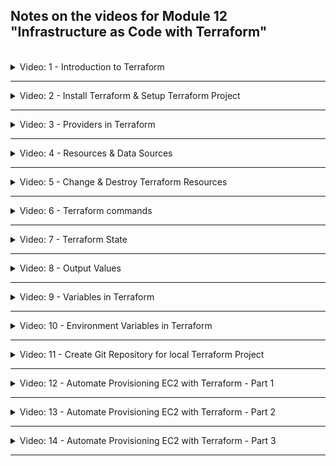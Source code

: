 ## Notes on the videos for Module 12 "Infrastructure as Code with Terraform"
<br />

<details>
<summary>Video: 1 - Introduction to Terraform</summary>
<br />

Terraform is an open-source infrastructure as code (IaC) or infrastructure provisioning tool by HashiCorp. It let's you automate and manage:
- your infrastructure
- your platform
- services that run on that platform

You do so by defining the resources in human-readable configuration files which you
can version, reuse and share.

The configuration files are defined in a declarative way, so you define WHAT end result or desired state you want and Terraform will figure out how to do it.

Before you can deploy your applications to an infrastructure like AWS you have to provision this infrastructure. With AWS for example you have to create a private network space, setup EC2 server instances, install Docker and other tools on them, configure security (firewalls etc.) and so on. With Terraform you can automate these steps, manage continuous changes to your infrastructure and easily replicate the same infrastructure on different environments like DEV, STAGE, PROD.

### Difference of Terraform and Ansible
Both are IaC tools, but
- **Terraform** is mainly an infrastructure provisioning tool. It is more advanced in orchestration and better for provisioning the infrastructure. It is relatively new.
- Whereas **Ansible** is mainly a configuration mangenment tool and better for configuring the provisioned infrastructure and deploying applications on it. It is more mature.

### Terraform Architecture
How does Terraform connect to the platform provider? It has two main components:
- the **Core** takes two input sources:
  - TF config-files (.tf), where you define what to create and configure
  - TF state (terraform.tfstate), which contains the current state of the infrastructure setup
  
  The core then compares the current state with the desired state (config files) and figures out what has to be created, updated or destroyed to reach the desired state.
- **Providers** for specific technologies like AWS (IaaS), Azure (IaaS), Kubernetes (PaaS), Fastly (SaaS). Currently there are more than a 100 providers giving access to over 1000 resources.

Once the core has built its plan to transition from the current state to the desired state it uses providers to execute the actual steps.

### Example Configuration Files
```conf
# Configure the AWS Provider
provider "aws" {
  version = "~> 2.0"
  region  = "us-east-1"
}

# Create a VPC
resource "aws_vpc" "example" {
  cidr_block = "10.0.0.0/16"
}
```

```conf
# Configure the Kubernetes Provider
provider "kubernetes" {
  config_context_auth_info = "ops"
  config_context_cluster   = "mycluster"
}

# Create a Namespace
resource "kubernetes_namespace" "example" {
  name = "my-first-namespace"
}
```

### Terraform Commands
- `refresh`: query infrastructure provider to get current state
- `plan`: create an execution plan and review it
- `apply`: actually execute the plan
- `destroy`: destroy the resources/infrastructure

`apply` and `destroy` can be called without first calling `refresh` or `plan`. They will both automatically call these two other commands before doing their own job.

### Links
- [Terraform](https://developer.hashicorp.com/terraform)

</details>

*****

<details>
<summary>Video: 2 - Install Terraform & Setup Terraform Project</summary>
<br />

Open the [Terraform Download Page](https://developer.hashicorp.com/terraform/downloads) to get instructions on how to install Terraform on the various operating systems.

On a Mac the easiest way to install and update Terraform is using the package manager homebrew:
```sh
# install
brew tap hashicorp/tap
brew install hashicorp/tap/terraform

# check installation
terraform -v
# Terraform v1.4.6
# on darwin_arm64

# update
brew update
brew upgrade hashicorp/tap/terraform
```

### Local Setup
The examples use AWS as the target platform. But the commands would be similar on other platforms.

First we create a folder where we are going to execute our demo commands:
```sh
mkdir terraform
cd terraform

touch main.tf
```

If you want to edit the files in VS Code you can install a plugin (e.g. the official one by Hashicorp or the one by Anton Kulikov) to get syntax highlighting and auto-completion.

</details>

*****

<details>
<summary>Video: 3 - Providers in Terraform</summary>
<br />

### Providers
A Terraform-Provider is a plugin Terraform uses to manage the resources. It exposes the resources for a specific infrastructure platform (e.g. AWS) and is responsible for understanding the API of that platform. So it is just code that knows how to talk to a specific technology or platform.

On the [Terraform Registry Page](https://registry.terraform.io/browse/providers) you find a list of all the currently available providers. Click on AWS > Documentation to get instructions on how to use this provider. Documentation is available for all the providers which makes it very convenient to work with and use Terraform.

### Install and Connect to Provider
To install a provider we first need to have a .tf file declaring that provider. So open the `terraform/main.tf` file and add the following content:
```conf
provider "aws" {
    region = "eu-central-1"
    access_key = "your-aws-access-key-id"
    secret_key = "your-aws-secret-access-key"
}
```

Note that Terraform configuration files are meant to be checked in as part of the project's source code to the Git repository. Therefore you should never write credentials into these files. In the case of access-key and secret-key you could omit them and set according environment variables `AWS_ACCESS_KEY_ID` and `AWS_SECRET_ACCESS_KEY` instead. But we will see other possibilities to reference credentials soon.

Now that we have declared a provider in the configuration file we can install it by executing the following command (note that we have to be in the same directory as the configuration file when executing the command):
```sh
terraform init
# Initializing the backend...

# Initializing provider plugins...
# - Finding latest version of hashicorp/aws...
# - Installing hashicorp/aws v4.67.0...
# - Installed hashicorp/aws v4.67.0 (signed by HashiCorp)

# Terraform has created a lock file .terraform.lock.hcl to record the provider
# selections it made above. Include this file in your version control repository
# so that Terraform can guarantee to make the same selections by default when
# you run "terraform init" in the future.

# Terraform has been successfully initialized!
```

This command downloaded the provider and put it into a local `.terraform/providers/` folder. You should gitignore the `.terraform` folder. The file `.terraform.lock.hcl` however, which was also created and keeps track of the installed providers, should be checked in to Git repository.

It is recommended (and for non-offical providers - with a source other than hashicorp - even mandatory) to explicitly declare all the providers used in the project in a `required_providers` block like this:
```conf
terraform {
  required_providers {
    aws = {
      source = "hashicorp/aws"
      version = "4.67.0"
    }

    linode = {
      source = "linode/linode"
      version = "2.2.0"
    }
  }
}
```
You find that block on the provider page by pressing the "USE PROVIDER" button at the top right. You may add this block to the main configuration file or even put it in a separate file, e.g. `providers.tf`.

### Providers Exposing Resources
Providers provide access to the complete API of the related platform. You find a list of all available resources on the documentation page of the provider (on the left).

</details>

*****

<details>
<summary>Video: 4 - Resources & Data Sources</summary>
<br />

### Resources
To create a resource we have to know its id. Resource ids start with the provider name followed by an underscore and the resource name, e.g. 'aws_vpc'.

#### Examples
```conf
resource "aws_vpc" "my-test-vpc" {
  cidr_block = "10.0.0.0/16"
}
```

The second parameter (after the resource id) is a name we can give the resource to reference it from other parts of the configuration:
```conf
resource "aws_subnet" "my-test-subnet-1" {
  vpc_id = aws_vpc.my-test-vpc.id
  cidr_block = "10.0.10.0/24"
  availability_zone = "eu-central-1a"
}
```

#### Create the Declared Resources
To create the resources declared in the main.tf file, we execute the following command from inside the folder containing the configuration file (`terraform` in our case):
```sh
terraform apply
# Terraform used the selected providers to generate the following execution plan. Resource actions are indicated with the following symbols:
#   + create
# 
# Terraform will perform the following actions:
# 
#   # aws_subnet.my-test-subnet-1 will be created
#   + resource "aws_subnet" "my-test-subnet-1" {
#       + arn                                            = (known after apply)
#       + assign_ipv6_address_on_creation                = false
#       + availability_zone                              = "eu-central-1a"
#       + availability_zone_id                           = (known after apply)
#       + cidr_block                                     = "10.0.10.0/24"
#       + enable_dns64                                   = false
#       + enable_resource_name_dns_a_record_on_launch    = false
#       + enable_resource_name_dns_aaaa_record_on_launch = false
#       + id                                             = (known after apply)
#       + ipv6_cidr_block_association_id                 = (known after apply)
#       + ipv6_native                                    = false
#       + map_public_ip_on_launch                        = false
#       + owner_id                                       = (known after apply)
#       + private_dns_hostname_type_on_launch            = (known after apply)
#       + tags_all                                       = (known after apply)
#       + vpc_id                                         = (known after apply)
#     }
# 
#   # aws_vpc.my-test-vpc will be created
#   + resource "aws_vpc" "my-test-vpc" {
#       + arn                                  = (known after apply)
#       + cidr_block                           = "10.0.0.0/16"
#       + default_network_acl_id               = (known after apply)
#       + default_route_table_id               = (known after apply)
#       + default_security_group_id            = (known after apply)
#       + dhcp_options_id                      = (known after apply)
#       + enable_classiclink                   = (known after apply)
#       + enable_classiclink_dns_support       = (known after apply)
#       + enable_dns_hostnames                 = (known after apply)
#       + enable_dns_support                   = true
#       + enable_network_address_usage_metrics = (known after apply)
#       + id                                   = (known after apply)
#       + instance_tenancy                     = "default"
#       + ipv6_association_id                  = (known after apply)
#       + ipv6_cidr_block                      = (known after apply)
#       + ipv6_cidr_block_network_border_group = (known after apply)
#       + main_route_table_id                  = (known after apply)
#       + owner_id                             = (known after apply)
#       + tags_all                             = (known after apply)
#     }
# 
# Plan: 2 to add, 0 to change, 0 to destroy.
# 
# Do you want to perform these actions?
#   Terraform will perform the actions described above.
#   Only 'yes' will be accepted to approve.
# 
#   Enter a value: 
```

Enter `yes` to apply the plan.
```sh
#   Enter a value: yes
# 
# aws_vpc.my-test-vpc: Creating...
# aws_vpc.my-test-vpc: Creation complete after 4s [id=vpc-0e78ddaf9fbd7667e]
# aws_subnet.my-test-subnet-1: Creating...
# aws_subnet.my-test-subnet-1: Creation complete after 0s [id=subnet-08b399d5808d62d36]
# 
# Apply complete! Resources: 2 added, 0 changed, 0 destroyed.
```

Going to your account in the AWS Management Console, you should find the created VPC and Subnet.

### Data Sources
`resources` lets you create new resources, whereas `data` lets you query existing resources.

#### Examples
```conf
data "aws_vpc" "existing_default_vpc" {
  default = true
}
```

The second parameter (after the resource id) is a name (provided by us) under which the result of the query will be exported and with which it can be referenced from within other resource declarations.

The arguments inside the block are the filter for the query. All the possible arguments are described on the Terraform documentation page for the provider (together with the resource documentation).

Let's see how to reference data:
```conf
resource "aws_subnet" "my-test-subnet-2" {
  vpc_id = data.aws_vpc.existing_default_vpc.id
  cidr_block = "172.31.48.0/20"
  availability_zone = "eu-central-1a"
}
```

Apply the changes executing `terraform apply` again. This time terraform is refreshing the state before creating a plan:
```conf
terraform apply
# data.aws_vpc.existing_default_vpc: Reading...
# aws_vpc.my-test-vpc: Refreshing state... [id=vpc-0e78ddaf9fbd7667e]
# data.aws_vpc.existing_default_vpc: Read complete after 1s [id=vpc-04acd8f40d2f4b8e9]
# aws_subnet.my-test-subnet-1: Refreshing state... [id=subnet-08b399d5808d62d36]
# ...
# aws_subnet.my-test-subnet-2: Creating...
# aws_subnet.my-test-subnet-2: Creation complete after 1s [id=subnet-0620ee24e8f6379e9]
# 
# Apply complete! Resources: 1 added, 0 changed, 0 destroyed.
```

</details>

*****

<details>
<summary>Video: 5 - Change & Destroy Terraform Resources</summary>
<br />

### Changing Resources
Let's add names to our VPC and subnets. On AWS resources this is done via tags. Tags can be any key-value-pairs. However there is one key reserved for resource names: `Name`.
```conf
resource "aws_vpc" "my-test-vpc" {
  cidr_block = "10.0.0.0/16"
  tags = {
    Name: "test-vpc"
  }
}

resource "aws_subnet" "my-test-subnet-1" {
  vpc_id = aws_vpc.my-test-vpc.id
  cidr_block = "10.0.10.0/24"
  availability_zone = "eu-central-1a"
  tags = {
    Name: "test-subnet-1"
  }
}

resource "aws_subnet" "my-test-subnet-2" {
  vpc_id = data.aws_vpc.existing_default_vpc.id
  cidr_block = "172.31.48.0/20"
  availability_zone = "eu-central-1a"
  tags = {
    Name: "test-subnet-2"
  }
}
```

Apply the changes. Note that changes are displayed with a leading `~` (tilde) character:
```sh
#   # aws_subnet.my-test-subnet-1 will be updated in-place
#   ~ resource "aws_subnet" "my-test-subnet-1" {
#         id                                             = "subnet-08b399d5808d62d36"
#       ~ tags                                           = {
#           + "Name" = "test-subnet-1"
#         }
#       ~ tags_all                                       = {
#           + "Name" = "test-subnet-1"
#         }
#         # (15 unchanged attributes hidden)
#     }
```

In the same way attribues can be removed or modified. Removals are displayed with a leading `-` (minus) character.

### Removing / Destroying Resources
To remove a whole resource we can either remove it from the main.tf file and re-apply the file, or we can use a terrform command:
```sh
terraform destroy -target aws_subnet.my-test-subnet-2
```

When you destroy a resource using the command, you end up with a configuration file which is no longer representing the current state. That's why it is recommended to always modify and apply the configuration file instead of using the destroy command.

</details>

*****

<details>
<summary>Video: 6 - Terraform commands</summary>
<br />

### More Terraform Commands
If you want to display the difference between the current state and the desired state (described in the current configuration file), you can execute the plan command. It gives you the same output as the `apply` command but without asking you whether you want to apply the changes (and without applying them, of course).
```sh
terraform plan
```

To apply changes without displaying the planned steps and without asking you for confirmation, execute
```sh
terraform apply -auto-approve
```

If you want to destroy all the resources declared in the configuration file, just execute
```sh
terraform destroy
```

Terraform will figure out the correct order in which the resources have to be destroyed.

</details>

*****

<details>
<summary>Video: 7 - Terraform State</summary>
<br />

### State
Terraform stores the current state in a file called `terraform.tfstate` next to your configuration file(s). It is a JSON file where Terraform stores the state of your real world resources of your managed infrastructure.

This file can quickly become quite large. Terraform provides commands to query the content of the state file.

```sh
terraform state list
# data.aws_vpc.existing_default_vpc
# aws_subnet.my-test-subnet-1
# aws_subnet.my-test-subnet-2
# aws_vpc.my-test-vpc

terraform state show aws_subnet.my-test-subnet-1
# # aws_subnet.my-test-subnet-1:
# resource "aws_subnet" "my-test-subnet-1" {
#     arn                                            = "arn:aws:ec2:eu-central-1:369076538622:subnet/subnet-08b399d5808d62d36"
#     assign_ipv6_address_on_creation                = false
#     availability_zone                              = "eu-central-1a"
#     availability_zone_id                           = "euc1-az2"
#     cidr_block                                     = "10.0.10.0/24"
#     enable_dns64                                   = false
#     enable_lni_at_device_index                     = 0
#     enable_resource_name_dns_a_record_on_launch    = false
#     enable_resource_name_dns_aaaa_record_on_launch = false
#     id                                             = "subnet-08b399d5808d62d36"
#     ipv6_native                                    = false
#     map_customer_owned_ip_on_launch                = false
#     map_public_ip_on_launch                        = false
#     owner_id                                       = "369076538622"
#     private_dns_hostname_type_on_launch            = "ip-name"
#     tags                                           = {
#         "Name" = "test-subnet-1"
#     }
#     tags_all                                       = {
#         "Name" = "test-subnet-1"
#     }
#     vpc_id                                         = "vpc-0e78ddaf9fbd7667e"
# }
```

The second command is useful when you want to see what attributes are available for a certain resource. 

</details>

*****

<details>
<summary>Video: 8 - Output Values</summary>
<br />

### Output
Output values are like return values of functions. You can add them in your configuration files to output any values you are interested in.
```conf
output "test-vpc-id" {
  value = aws_vpc.my-test-vpc.id
}

output "test-subnet-1-id" {
  value = aws_subnet.my-test-subnet-1.id
}
```

After the `output` keyword you provide a name of the output. The attribute `value` references the recource attribute you want to output.

```sh
terraform destroy -auto-approve
terraform apply -auto-approve
# ...
# Apply complete! Resources: 3 added, 0 changed, 0 destroyed.
# 
# Outputs:
# 
# test-subnet-1-id = "subnet-09e36c91e8cf7dca1"
# test-vpc-id = "vpc-0787a1e569414e86b"
```

</details>

*****

<details>
<summary>Video: 9 - Variables in Terraform</summary>
<br />

Variables are defined and referenced as follows:
```conf
variable "subnet_cidr_block" {
  description = "subnet cidr block"
}

resource "aws_subnet" "my-test-subnet-1" {
  vpc_id = aws_vpc.my-test-vpc.id
  cidr_block = var.subnet_cidr_block # <---
  availability_zone = "eu-central-1a"
  tags = {
    Name: "test-subnet-1"
  }
}
```

There are three ways to pass a value to the input variable:
- If you just execute `terraform apply` you will be prompted for entering a value for the variable `subnet_cidr_block`
- You can pass in the variable value as an argument to the `terraform apply` command like this:
  `terraform apply -var "subnet_cidr_block=10.0.30.0/24"`
- You can create a file called `terraform.tfvars` containing all the variables and their values (in the format `variable_name = value`). When applying the main.tf configuration file, Terraform will automatically inspect the file called `terraform.tfvars` and substitute the variable references found in main.tf with the values found inside this file. Like this you can use the same main.tf file with different .tfvars files for different environments. In this case you would have to pass the name of the variables file to the `terraform apply` command like this:
`terraform apply -var-file terraform-dev.tfvars`

### Default Values
Inside the `variables` block you can define a default value:
```conf
variable "subnet_cidr_block" {
  description = "subnet cidr block"
  default = "10.0.10.0/24"
}
```

The default value kicks in if you don't pass in a value either via the `-var` option or a variables file.

### Type constraints
You can define a variable type using the `type` attribute within the `variable` block:
```conf
variable "subnet_cidr_block" {
  description = "subnet cidr block"
  type = string # number, boolean, list(<TYPE>), set(<TYPE>), map(<TYPE>), object({<ATTR_NAME> = <TYPE>, ...}), tuple([<TYPE>, ...])
  default = "10.0.10.0/24"
}
```

#### More complex example
_main.tf_
```conf
variable "cidr_blocks" {
  description = "cidr blocks for vpc and subnet"
  type = list(object({
    cidr_block = string
    name = string
  }))
}

resource "aws_vpc" "my-test-vpc" {
  cidr_block = var.cidr_blocks[0].cidr_block
  tags = {
    Name: var.cidr_blocks[0].name
  }
}

resource "aws_subnet" "my-test-subnet-1" {
  vpc_id = aws_vpc.my-test-vpc.id
  cidr_block = var.cidr_blocks[1].cidr_block
  availability_zone = "eu-central-1a"
  tags = {
    Name: var.cidr_blocks[1].name
  }
}
```

_terraform.tfvars_
```conf
cidr_block = [
  { cidr_block = "10.0.0.0/16", name = "test-vpc" },
  { cidr_block = "10.0.10.0/24", name = "test-subnet-1" }
]
```

</details>

*****

<details>
<summary>Video: 10 - Environment Variables in Terraform</summary>
<br />

Credentials should not be written hardcoded into a file which is checked in to source control repository.

AWS credentials can be provided in two other ways than writing them into the configuration file. You can either set environment variables `AWS_ACCESS_KEY_ID` and `AWS_SECRET_ACCESS_KEY` or you can just add them to the file `~/.aws/credentials` (using `aws configure` for example). So setting the credentials for the provider can usually be done via environment variables or a provider specific way of configuring your local machine to authenticate against the provider. The details should be found in the documentation of each provider.

### Predefined Terraform Environment Variables
Terraform has predefined environment variables, which you can use to change some of Terraform's default behavior, for example enabling detailed logs.
```sh
export TF_LOG=trace
export TF_LOG=off
```

See [documentation](https://developer.hashicorp.com/terraform/cli/config/environment-variables).

### Define and Use Custom Environment Variables
Custom environment variables must have the prefix `TF_VAR_`. The remaining part of the name can be used to define a varibale in the configuration file like this:
```sh
export TF_VAR_avail_zone="eu-central-1a"
```

```conf
variable "avail_zone" {} # <---

resource "aws_subnet" "my-test-subnet-1" {
  vpc_id = aws_vpc.my-test-vpc.id
  cidr_block = var.subnet_cidr_block
  availability_zone = var.avail_zone # <---
  tags = {
    Name: "test-subnet-1"
  }
}
```

This is technically the 4th way of setting a variable value, because we define a variable and set its value through a Terraform environment variable.

</details>

*****

<details>
<summary>Video: 11 - Create Git Repository for local Terraform Project</summary>
<br />

Like your application code, Terraform scripts being infrastructure as code, should be managed by version control system Git and be hosted in a Git repository.

Best Practice:
- Have a separate Git repository for application code and Terraform code.

When adding a Terraform project to a Git repository, the following folders and files don't have to be checked in and should be added to `.gitignore`:
- the `.terraform` folder -> `**/.terraform/*`
- the state file and its backup -> `*.tfstate` and `*.tfstate.*`
- the variable files as they may contain sentitive data -> `*.tfvars`

</details>

*****

<details>
<summary>Video: 12 - Automate Provisioning EC2 with Terraform - Part 1</summary>
<br />

### Overview
We're going to provision an EC2 instance on AWS infrastructure and then run an nginx Docker container on that EC2 instance. Using Terraform we're going to 
- create a custom VPC
- create a custom Subnet in one of the availability zones
- create a Route Table & Internet Gateway
- provision EC2 instance
- deploy nginx Docker container
- create a Security Group (firewall)

A best practice when working with Terraform is to ceate the infrastructure from scratch and leave the defaults created by AWS as is. This makes it easier to clean up and remove all the components created by Terraform when you don't need them anymore. That's why we don't use the default VPC but create our own custom VPC.

### Create a VPC and a Subnet
Let's start with a `main.tf` file with the following content:

_main.tf_
```conf
terraform {
  required_providers {
    aws = {
      source = "hashicorp/aws"
      version = "4.67.0"
    }
  }
}

provider "aws" {
  region = "eu-central-1"
}

variable vpc_cidr_block {}
variable subnet_cidr_block {}
variable avail_zone {}
variable env_prefix {} # <--- dev, stage, prod

resource "aws_vpc" "myapp-vpc" {
    cidr_block = var.vpc_cidr_block
    tags = {
        Name = "${var.env_prefix}-vpc" # <--- string interpolation
    }
}

resource "aws_subnet" "myapp-subnet-1" {
    vpc_id = aws_vpc.myapp-vpc.id
    cidr_block = var.subnet_cidr_block
    availability_zone = var.avail_zone
    tags = {
        Name = "${var.env_prefix}-subnet-1"
    }
}
```

Create a `terraform.tfvars` file setting the four variables:

_terraform.tfvars_
```conf
vpc_cidr_block = "10.0.0.0/16"
subnet_cidr_block = "10.0.10.0/24"
avail_zone = "eu-central-1a"
env_prefix = "dev"
```

Check what Terraform is going to do and if everything looks fine, apply the changes:
```sh
terraform plan
terraform apply -auto-approve
# ...
# aws_vpc.myapp-vpc: Creating...
# aws_vpc.myapp-vpc: Creation complete after 2s [id=vpc-09d8a5e6df029965c]
# aws_subnet.myapp-subnet-1: Creating...
# aws_subnet.myapp-subnet-1: Creation complete after 0s [id=subnet-049b7bc24b07a9ca7]
# 
# Apply complete! Resources: 2 added, 0 changed, 0 destroyed.
```

### Route Table & Internet Gateway
Login to your AWS Management Console and navigate to the VPC dashboard. Click on the `dev-vpc` entry. In the `Details` section you see that AWS automatically generated a Route Table (a virtual router in our VPC, defining where the traffic will be forwarded to whithin the VPC). AWS also generated a Network ACL. An NACL is a firewall configuration for Subnets whereas a Security Group is a firewall configuration for servers. In NACLs every port is open by default. In security groups all the ports are closed by default.

Click on the route table link in the VPC details section and again on the ID link of the route table. In the Routes section you see that the route table only contains one route entry handling the traffic for all the IP addresses in the VPC range (Destination = 10.0.0.0/16) but only locally (Target = local), i.e. only VPC-internal traffic. There's no internet gateway configured connecting the Internet with our VPC (Destination = 0.0.0.0/0, Target = igw).

Following the best practice, we don't add a route to the route table automatically created by AWS, but we create a new Route Table containing the two entries we need. The entry concerning the traffic of the VPC IP range (with Target = local) is created for each route table and cannot be created manually (or by Terraform). So we only have to define an entry for the internet connectivity. Add the folloing resources to the main.tf file:

```conf
resource "aws_internet_gateway" "myapp-igw" {
    vpc_id = aws_vpc.myapp-vpc.id
    tags = {
        Name = "${var.env_prefix}-igw"
    }
}

resource "aws_route_table" "myapp-route-table" {
    vpc_id = aws_vpc.myapp-vpc.id

    route {
        cidr_block = "0.0.0.0/0"
        gateway_id = aws_internet_gateway.myapp-igw.id
    }
    tags = {
        Name = "${var.env_prefix}-rtb"
    }
}
```

Check and apply the changes:
```sh
terraform plan
terraform apply -auto-approve
# aws_internet_gateway.myapp-igw: Creating...
# aws_internet_gateway.myapp-igw: Creation complete after 0s [id=igw-0376d90b54fcef3ad]
# aws_route_table.myapp-route-table: Creating...
# aws_route_table.myapp-route-table: Creation complete after 1s [id=rtb-051c151beb22a9536]
# 
# Apply complete! Resources: 2 added, 0 changed, 0 destroyed.
```

Check the new route table and the internet gateway in the AWS Management Console.

### Subnet Association with Route Table
Currently our subnet is not yet associated with the route table we created via Terraform. Subnets that haven't been explicitly associated with a route table are assotiated by AWS with the main route table of the VPC, which is the one that was created by AWS automatically when we created the VPC. So we have to create a route table association now, because we want our subnet to be connected with the internet too. (Note that in the AWS Management Console it is called a 'subnet association', but the aws provider resource is called a 'route table association').

Add the following content to the `main.tf` file and apply the changes:
```conf
resource "aws_route_table_association" "assoc-rtb-subnet" {
  subnet_id      = aws_subnet.myapp-subnet-1.id
  route_table_id = aws_route_table.myapp-route-table.id
}
```

### Using the Main Route Table
If we wanted to use the main route table automatically created by AWS and add the route providing internet connectivity to this route table (instead of creating our own route table), we could do that as well adding the following resource to the configuration:

```conf
resource "aws_default_route_table" "main-rtb" {
    default_route_table_id = aws_vpc.myapp-vpc.default_route_table_id

    route {
        cidr_block = "0.0.0.0/0"
        gateway_id = aws_internet_gateway.myapp-igw.id
    }
    tags = {
        Name = "${var.env_prefix}-main-rtb"
    }
}
```

The attribute name 'default_route_table_id' can be found inspecting the VPC in the current state:
```sh
terraform state show aws_vpc.myapp-vpc
# # aws_vpc.myapp-vpc:
# resource "aws_vpc" "myapp-vpc" {
#     arn                                  = "arn:aws:ec2:eu-central-1:369076538622:vpc/vpc-09d8a5e6df029965c"
#     assign_generated_ipv6_cidr_block     = false
#     cidr_block                           = "10.0.0.0/16"
#     default_network_acl_id               = "acl-0d26c6c537ac824b1"
#     default_route_table_id               = "rtb-0ee7bd1fb740d6ba3"
#     default_security_group_id            = "sg-00e940c469d455b57"
#     ...
#     id                                   = "vpc-09d8a5e6df029965c"
#     ...
# }
```

When you apply these changes the existing main route table created by AWS is replaced by a new main route table with the same id but with the additional route.

Note that this time we don't have to explicitly create a route-table-subnet-association between this new main route table and our subnet because subnets not explicitly associated with a route table get automatically associated with the main route table as mentioned above.

### Security Group
To configure firewall rules for the EC2 instance we want to create (open port 22 for ssh and port 8080 to access the nginx server), we need to create a security group.

Add the folloing resource to the configuration file:

```conf
resource "aws_security_group" "myapp-sg" {
  name   = "myapp-sg"
  vpc_id = aws_vpc.myapp-vpc.id

  ingress {
    from_port   = 22
    to_port     = 22
    protocol    = "tcp"
    cidr_blocks = [var.my_ip]
  }

  ingress {
    from_port   = 8080
    to_port     = 8080
    protocol    = "tcp"
    cidr_blocks = ["0.0.0.0/0"]
  }

  egress {
    from_port       = 0
    to_port         = 0
    protocol        = "-1"
    cidr_blocks     = ["0.0.0.0/0"]
    prefix_list_ids = []
  }

  tags = {
    Name = "${var.env_prefix}-sg"
  }
}
```

The security group contains two ingress rules (controlling incomming traffic) and one egress rule (controlling outgoing traffic). We want to allow incoming ssh requests (on port 22) to be able to ssh into the EC2 instance, and http requests on port 8080 to be able to access the nginx server with our browser. And we want to allow any outgoing requests to be able to pull the nginx Docker image.
The port declared in a firewall rule can actually be a port range, that's why we define a `port_from` and `port_to` value. The port 22 must only be open for requests from our IP address, so we don't write it directly into the configuration file but define a variable for it.

Add `variable my_ip {}` to the list of variables in the configuration file and add an entry `my_ip = "nnn.nnn.nnn.nnn/32"` to the terraform.tfvars file (replace nnn.nnn.nnn.nnn with your IP address).

Now check and apply the changes. Inspect the applied security group in the AWS Management Console (EC2 dashboard > Security Groups or VPC dashboard > Security Groups).

### Using the Default Security Group
As with the main routing table we can also reuse the default security group created by AWS when creating a VPC and add the ingress and egress rules instead of creating a new custom security group.

To do so just take the resource definition of our custom security group, change the resource id to `aws_default_security_group`, remove the `name` attribute and adjust the tags if you want. The ingress and outgress definitions stay the same:

```conf
resource "aws_default_security_group" "default-sg" {
    vpc_id = aws_vpc.myapp-vpc.id

    ingress {
        from_port = 22
        to_port = 22
        protocol = "tcp"
        cidr_blocks = [var.my_ip]
    }

    ingress {
        from_port = 8080
        to_port = 8080
        protocol = "tcp"
        cidr_blocks = ["0.0.0.0/0"]
    }

    egress {
        from_port = 0
        to_port = 0
        protocol = "-1"
        cidr_blocks = ["0.0.0.0/0"]
        prefix_list_ids = []
    }

    tags = {
        Name = "${var.env_prefix}-default-sg"
    }
}
```

Again, when applying this resource definition, the original default security group gets replaced by a new one with the same id but with different rules.

</details>

*****

<details>
<summary>Video: 13 - Automate Provisioning EC2 with Terraform - Part 2</summary>
<br />

Now let's create an EC2 instance.

### Amazon Machine Image (AMI) for EC2
First of all we need an Amazon Machine Image (AMI) which will be used as a template for the EC2 virtual machine. We could go to the AWS Management Console and look up the id of the AMI we want to use. But this id may change when Amazon updates the image. So instead of hardcoding it into the configuration file, we define a `data` querying the latest version of the image we want to use (the AMI name can be found in in EC2 > AMI Catalog > Community AMIs):

```conf
data "aws_ami" "latest-amazon-linux-image" {
    most_recent = true
    owners = ["amazon"]
    filter {
        name = "name"
        values = ["amzn2-ami-kernel-5.10-hvm-*-x86_64-gp2"]
    }
    filter {
        name = "virtualization-type"
        values = ["hvm"]
    }
}
```

To test whether the `data` queries the expected AMI add the following `output` to the configuration:

```conf
output "aws_ami_id" {
    value = data.aws_ami.latest-amazon-linux-image.id
}
```

Execute `terraform plan` to se the output and compare it with the id displayed in the AWS Management Console.

Now we can reference this `data` in the resource definition for the EC2 instance:

```conf
resource "aws_instance" "myapp-server" {
    ami = data.aws_ami.latest-amazon-linux-image.id
}
```

### Create EC2 Instance
The second required attribute (besides `ami`) is the `instance_type`. We set it to `t2.micro` but don't write it hardcoded into the configuration file, but rather define a variable and add the value to the `terraform.tfvars` file:

_main.tf_
```conf
variable instance_type {}
...
resource "aws_instance" "myapp-server" {
    ami = data.aws_ami.latest-amazon-linux-image.id
    instance_type = var.instance_type
}
```

_terraform.tfvars_
```conf
...
instance_type = "t2.micro"
```

All the other attributes are optional but we set some of them because we want the EC2 to be running in our VPC and use our security group and so on. The final resource definition will look like this:

```conf
resource "aws_instance" "myapp-server" {
    ami = data.aws_ami.latest-amazon-linux-image.id
    instance_type = var.instance_type

    subnet_id = aws_subnet.myapp-subnet-1.id
    vpc_security_group_ids = [aws_default_security_group.default-sg.id]
    availability_zone = var.avail_zone

    associate_public_ip_address = true
    key_name = "server-key-pair"

    tags = {
        Name = "${var.env_prefix}-server"
    }
}
```

For being able to ssh into the EC2 instance we have to create a key pair. The name of the key pair is then set as the value of the attribute `key_name`.

To create the key pair open the AWS Management Console, make sure you're in the right region, go to the EC2 dashboard and click on the 'Key pairs' link. Press the 'Create key pair' button, enter a key pair name (e.g. 'server-key-pair'), select the type (RSA or ED25519), a format (.pem) and press 'Create key pair'. A `server-key-pair.pem` file gets downloaded automatically.

Move the downloaded file into the `~/.ssh` directory and reduce its file permissions to user-read-only:
```sh
mv ~/Downloads/server-key-pair.pem ~/.ssh/
chmod 400 ~/.ssh/server-key-pair.pem
```

Apply the changes:
```sh
terraform plan
terraform apply --auto-approve
# ...
# aws_instance.myapp-server: Creating...
# aws_instance.myapp-server: Still creating... [10s elapsed]
# aws_instance.myapp-server: Still creating... [20s elapsed]
# aws_instance.myapp-server: Creation complete after 22s [id=i-0b063121922c765b6]
```

As soon as the EC2 instance state in the AWS Management Console is 'Running' we can ssh into the instance. Copy the public IP address from the 'Instance summary' page and execute the following command in your local machine's terminal:
```sh
ssh -i ~/.ssh/server-key-pair.pem ec2-user@<public-ip>
```

To get the public IP address directly when applying the configuration file, we can add the following `output` configuration:
```conf
output "ec2_public_ip" {
    value = aws_instance.myapp-server.public_ip
}
```

### Automate SSH Key Pair
Creating the key pair was a manual step. We should try to automate as many steps as possible. So let's use an existing key pair we created on our local machine and copy the public key to the EC2 instance.

Add the following content to the configuration file...

_main.tf_
```conf
variable public_key_location {}
...
resource "aws_key_pair" "ssh-key" {
    key_name = "server-key"
    public_key = file(var.public_key_location)
}
```

... and replace the key-pair reference in the `aws_instance` resource:

_main.tf_
```conf
resource "aws_instance" "myapp-server" {
    ...
    key_name = aws_key_pair.ssh-key.key_name
    ...
}
```

Don't forget to set the `public_key_location` variable:

_terraform.tfvars_
```conf
public_key_location = "/Users/fsiegrist/.ssh/id_ed25519.pub"
```

Apply the changes. Because it is not possible to replace the key pair in a running EC2 instance the existing instance is destroyed and a new one is created:

```sh
terraform apply --auto-approve
# ...
# aws_key_pair.ssh-key: Creating...
# aws_instance.myapp-server: Destroying... [id=i-0b063121922c765b6]
# aws_key_pair.ssh-key: Creation complete after 0s [id=server-key]
# aws_instance.myapp-server: Still destroying... [id=i-0b063121922c765b6, 10s elapsed]
# aws_instance.myapp-server: Still destroying... [id=i-0b063121922c765b6, 20s elapsed]
# aws_instance.myapp-server: Still destroying... [id=i-0b063121922c765b6, 30s elapsed]
# aws_instance.myapp-server: Destruction complete after 30s
# aws_instance.myapp-server: Creating...
# aws_instance.myapp-server: Still creating... [10s elapsed]
# aws_instance.myapp-server: Still creating... [20s elapsed]
# aws_instance.myapp-server: Still creating... [30s elapsed]
# aws_instance.myapp-server: Creation complete after 32s [id=i-0994aec0c5300e204]
# 
# Apply complete! Resources: 2 added, 0 changed, 1 destroyed.
# 
# Outputs:
# 
# aws_ami_id = "ami-08e415170f52d1657"
# ec2_public_ip = "3.72.36.170"
```

SSH into the new instance (the public IP address is at the bottom of the output of the apply command). Since we use our own private key stored at the default location we don't have to specify the path to the private key file:

```sh
ssh ec2-user@3.72.36.170
```

Finally you can delete the old server-key-pair manually in the AWS Management Console and remove the file `~/.ssh/server-key-pair.pem` from your local machine.

</details>

*****

<details>
<summary>Video: 14 - Automate Provisioning EC2 with Terraform - Part 3</summary>
<br />

### Run Entrypopint Script to start Docker Container
By now we have a running EC2 instance but there is no application deployed on it. We want to automate the process of installing Docker and running a container too. In Terraform we have the possibility to define something like an entrypoint on an EC2 instance which is called as soon as the EC2 instance is up and running. The according attribute is called `user_data`.

Add the following `user_data` block just before the `tags` attribute inside the `aws_instance` resource:

_main.tf_
```conf
    user_data = <<EOF
                    #!/bin/bash
                    sudo yum update -y && sudo yum install -y docker
                    sudo systemctl start docker
                    sudo usermod -aG docker ec2-user
                    docker run -p 8080:80 nginx
                EOF
```

Apply the changes:
```sh
terraform apply
# ...
# aws_instance.myapp-server: Modifying... [id=i-0994aec0c5300e204]
# aws_instance.myapp-server: Still modifying... [id=i-0994aec0c5300e204, 10s elapsed]
# aws_instance.myapp-server: Still modifying... [id=i-0994aec0c5300e204, 20s elapsed]
# aws_instance.myapp-server: Still modifying... [id=i-0994aec0c5300e204, 30s elapsed]
# aws_instance.myapp-server: Still modifying... [id=i-0994aec0c5300e204, 40s elapsed]
# aws_instance.myapp-server: Still modifying... [id=i-0994aec0c5300e204, 50s elapsed]
# aws_instance.myapp-server: Still modifying... [id=i-0994aec0c5300e204, 1m0s elapsed]
# aws_instance.myapp-server: Modifications complete after 1m1s [id=i-0994aec0c5300e204]
# 
# Apply complete! Resources: 0 added, 1 changed, 0 destroyed.
# 
# Outputs:
# 
# aws_ami_id = "ami-08e415170f52d1657"
# ec2_public_ip = "3.67.138.246"
```

The server could be updated in-place. Open the browser and navigate to [http://3.67.138.246:8080](http://3.67.138.246:8080). You should see the nginx welcome page.

You can also ssh into the EC2 instance and execute `docker ps` to see the nginx container:
```sh
ssh ec2-user@3.67.138.246
docker ps
# CONTAINER ID   IMAGE     COMMAND                  CREATED         STATUS         PORTS                                   NAMES
# 30eafbc1406c   nginx     "/docker-entrypoint.…"   4 seconds ago   Up 3 seconds   0.0.0.0:8080->80/tcp, :::8080->80/tcp   laughing_spence
```

Note that the user_data script is executed just once when the EC2 instance was initialized. When you apply other changes that do not need to terminate the existing and re-create a new EC2 instance but instead can be applies in-place, the script will not get executed again.

### Extract to Shell Script
Instead of writing the whole script inside the user_data attribute, we can also extract it to a file and reference it just as we did before with the public key file:

_main.tf_
```conf
    user_data = file("entry-script.sh")
```

_entry-script.sh_
```sh
#!/bin/bash

# install and start docker
sudo yum update -y && sudo yum install -y docker
sudo systemctl start docker

# add ec2-user to docker group to allow it to call docker commands
sudo usermod -aG docker ec2-user

# start a docker container running nginx
docker run -p 8080:80 nginx
```

### Configuring Infrastructure not Servers
This last step of installing Docker and running nginx in it showed that Terraform is great for provisioning the infratructure but doesn't help much when it comes to deploying applications on the provisioned infrastructure. The only support is to provide an attribute that allows to execute normal shell scripts. So Terraform passes over the responsibility to you and shell scripting.

For tasks like deploying applications, configuring the server, installing or updating packages you better use configuration management tools like Chef, Puppet or Ansible.

</details>

*****
